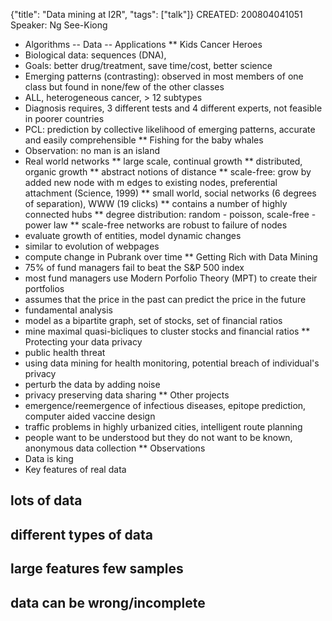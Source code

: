 {"title": "Data mining at I2R", "tags": ["talk"]}
CREATED: 200804041051
Speaker: Ng See-Kiong
 * Algorithms -- Data -- Applications
** Kids Cancer Heroes
 * Biological data: sequences (DNA),
 * Goals: better drug/treatment, save time/cost, better science
 * Emerging patterns (contrasting): observed in most members of one class but found in none/few of the other classes
 * ALL, heterogeneous cancer, > 12 subtypes
 * Diagnosis requires, 3 different tests and 4 different experts, not feasible in poorer countries
 * PCL: prediction by collective likelihood of emerging patterns, accurate and easily comprehensible
** Fishing for the baby whales
 * Observation: no man is an island
 * Real world networks
 ** large scale, continual growth
 ** distributed, organic growth
 ** abstract notions of distance
 ** scale-free: grow by added new node with m edges to existing nodes, preferential attachment (Science, 1999)
 ** small world, social networks (6 degrees of separation), WWW (19 clicks)
 ** contains a number of highly connected hubs
 ** degree distribution: random - poisson, scale-free - power law
 ** scale-free networks are robust to failure of nodes
 * evaluate growth of entities, model dynamic changes
 * similar to evolution of webpages
 * compute change in Pubrank over time
** Getting Rich with Data Mining
 * 75% of fund managers fail to beat the S&P 500 index
 * most fund managers use Modern Porfolio Theory (MPT) to create their portfolios
 * assumes that the price in the past can predict the price in the future
 * fundamental analysis
 * model as a bipartite graph, set of stocks, set of financial ratios
 * mine maximal quasi-bicliques to cluster stocks and financial ratios
** Protecting your data privacy
 * public health threat
 * using data mining for health monitoring, potential breach of individual's privacy
 * perturb the data by adding noise
 * privacy preserving data sharing
** Other projects
 * emergence/reemergence of infectious diseases, epitope prediction, computer aided vaccine design
 * traffic problems in highly urbanized cities, intelligent route planning
 * people want to be understood but they do not want to be known, anonymous data collection
** Observations
 * Data is king
 * Key features of real data
## lots of data
## different types of data
## large features few samples
## data can be wrong/incomplete
